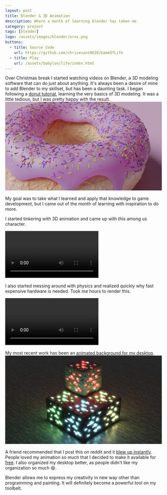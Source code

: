 ```yaml
---
layout: post
title: Blender & 3D Animation
description: Where a month of learning blender has taken me
category: project
tags: [blender]
logo: /assets/images/blender/ores.png
buttons:
  - title: Source Code
    url: https://github.com/chrisevans9629/GameOfLife
  - title: Play
    url: /assets/babylon/life/index.html
---
```


Over Christmas break I started watching videos on Blender, a 3D modeling software that can do just about anything.  It's always been a desire of mine to add Blender to my skillset, but has been a daunting task.  I began following a [donut tutorial](https://www.youtube.com/watch?v=TPrnSACiTJ4), learning the very basics of 3D modeling.  It was a little tedious, but I was pretty happy with the result.
![donut](/assets/images/blender/donut_final.png)

My goal was to take what I learned and apply that knowledge to game development, but I came out of the month of learning with inspiration to do more.

I started tinkering with 3D animation and came up with this among us character.

<video src="/assets/images/blender/among-us.mp4" controls>
</video>

I also started messing around with physics and realized quickly why fast expensive hardware is needed.  Took me hours to render this.

<video src="/assets/images/blender/softbody1.mp4" controls>
</video>

My most recent work has been an [animated background for my desktop](https://www.reddit.com/r/Minecraft/comments/l4f7aw/made_my_own_animated_desktop_background_in_blender/).
![ores](/assets/images/blender/ores.png)

A friend recommended that I post this on reddit and it [blew up instantly](https://www.reddit.com/r/Minecraft/comments/l4f7aw/made_my_own_animated_desktop_background_in_blender/).  People loved my animation so much that I decided to make it available for [free](https://www.reddit.com/r/Minecraft/comments/l89stg/due_to_popular_demand_here_is_my_animated_desktop/).  I also organized my desktop better, as people didn't like my organization so much :laughing:.

Blender allows me to express my creativity in new way other than programming and painting.  It will definitely become a powerful tool on my toolbelt.
